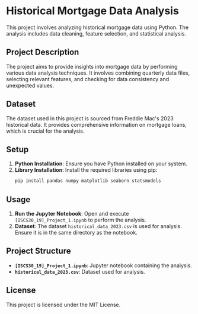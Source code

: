 # Historical Mortgage Data Analysis

This project involves analyzing historical mortgage data using Python. The analysis includes data cleaning, feature selection, and statistical analysis.

## Project Description

The project aims to provide insights into mortgage data by performing various data analysis techniques. It involves combining quarterly data files, selecting relevant features, and checking for data consistency and unexpected values.

## Dataset

The dataset used in this project is sourced from Freddie Mac's 2023 historical data. It provides comprehensive information on mortgage loans, which is crucial for the analysis.

## Setup

1. **Python Installation**: Ensure you have Python installed on your system.
2. **Library Installation**: Install the required libraries using pip:
   ```bash
   pip install pandas numpy matplotlib seaborn statsmodels
   ```

## Usage

1. **Run the Jupyter Notebook**: Open and execute `[ISCS30_19]_Project_1.ipynb` to perform the analysis.
2. **Dataset**: The dataset `historical_data_2023.csv` is used for analysis. Ensure it is in the same directory as the notebook.

## Project Structure

- **`[ISCS30_19]_Project_1.ipynb`**: Jupyter notebook containing the analysis.
- **`historical_data_2023.csv`**: Dataset used for analysis.

## License

This project is licensed under the MIT License.
